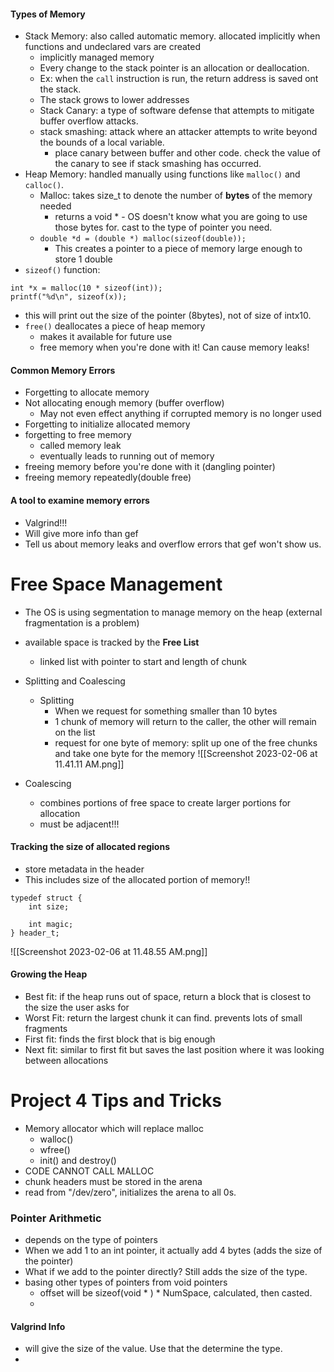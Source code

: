 #### Types of Memory
- Stack Memory: also called automatic memory. allocated implicitly when functions and undeclared vars are created
	- implicitly managed memory
	- Every change to the stack pointer is an allocation or deallocation.
	- Ex: when the `call` instruction is run, the return address is saved ont the stack.
	- The stack grows to lower addresses
	- Stack Canary: a type of software defense that attempts to mitigate buffer overflow attacks.
	- stack smashing: attack where an attacker attempts to write beyond the bounds of a local variable.
		- place canary between buffer and other code. check the value of the canary to see if stack smashing has occurred.
- Heap Memory: handled manually using functions like `malloc()` and `calloc()`.
	- Malloc: takes size_t to denote the number of **bytes** of the memory needed
		- returns a void * - OS doesn't know what you are going to use those bytes for. cast to the type of pointer you need. 
	- `double *d = (double *) malloc(sizeof(double));`
		- This creates a pointer to a piece of memory large enough to store 1 double
- `sizeof()` function:
```
int *x = malloc(10 * sizeof(int));
printf("%d\n", sizeof(x));
```
- this will print out the size of the pointer (8bytes), not of size of intx10.
- `free()` deallocates a piece of heap memory
	- makes it available for future use
	- free memory when you're done with it! Can cause memory leaks!
#### Common Memory Errors
- Forgetting to allocate memory
- Not allocating enough memory (buffer overflow)
	- May not even effect anything if corrupted memory is no longer used
- Forgetting to initialize allocated memory
- forgetting to free memory
	- called memory leak
	- eventually leads to running out of memory
- freeing memory before you're done with it (dangling pointer)
- freeing memory repeatedly(double free)
#### A tool to examine memory errors
- Valgrind!!!
- Will give more info than gef
- Tell us about memory leaks and overflow errors that gef won't show us.
# Free Space Management
- The OS is using segmentation to manage memory on the heap (external fragmentation is a problem)
- available space is tracked by the **Free List**
	- linked list with pointer to start and length of chunk
- Splitting and Coalescing
	- Splitting
		- When we request for something smaller than 10 bytes
		- 1 chunk of memory will return to the caller, the other will remain on the list
		- request for one byte of memory: split up one of the free chunks and take one byte for the memory
![[Screenshot 2023-02-06 at 11.41.11 AM.png]]

- Coalescing
	- combines portions of free space to create larger portions for allocation
	- must be adjacent!!!
#### Tracking the size of allocated regions
- store metadata in the header
- This includes size of the allocated portion of memory!!
```
typedef struct {
    int size;

    int magic;
} header_t;
```
![[Screenshot 2023-02-06 at 11.48.55 AM.png]]

#### Growing the Heap
- Best fit: if the heap runs out of space, return a block that is closest to the size the user asks for
- Worst Fit: return the largest chunk it can find. prevents lots of small fragments
- First fit: finds the first block that is big enough
- Next fit: similar to first fit but saves the last position where it was looking between allocations
# Project 4 Tips and Tricks
- Memory allocator which will replace malloc
	- walloc()
	- wfree()
	- init() and destroy()
- CODE CANNOT CALL MALLOC
- chunk headers must be stored in the arena
- read from "/dev/zero", initializes the arena to all 0s.
### Pointer Arithmetic
- depends on the type of pointers
- When we add 1 to an int pointer, it actually add 4 bytes (adds the size of the pointer)
- What if we add to the pointer directly? Still adds the size of the type.
- basing other types of pointers from void pointers
	- offset will be sizeof(void * ) * NumSpace, calculated, then casted.
	- 

#### Valgrind Info
- will give the size of the value. Use that the determine the type.
- 

